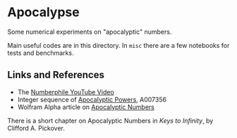 # Apocalypse

Some numerical experiments on "apocalyptic" numbers.

Main useful codes are in this directory. In `misc` there are a few
notebooks for tests and benchmarks.

## Links and References

- The [Numberphile YouTube Video](https://youtu.be/0LkBwCSMsX4?si=3SzF4NogSxxoOYSZ)
- Integer sequence of [Apocalyptic Powers](https://oeis.org/A007356), A007356
- Wolfram Alpha article on [Apocalyptic Numbers](https://mathworld.wolfram.com/ApocalypticNumber.html)

There is a short chapter on Apocalyptic Numbers in *Keys to Infinity*, by Clifford A. Pickover.

